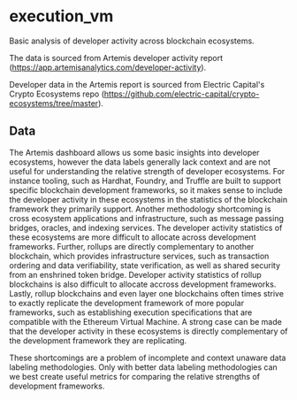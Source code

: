 # execution_vm

Basic analysis of developer activity across blockchain ecosystems. 

The data is sourced from Artemis developer activity report (https://app.artemisanalytics.com/developer-activity). 

Developer data in the Artemis report is sourced from Electric Capital's Crypto Ecosystems repo (https://github.com/electric-capital/crypto-ecosystems/tree/master).

## Data
The Artemis dashboard allows us some basic insights into developer ecosystems, however the data labels generally lack context and are not useful for understanding the relative strength of developer ecosystems. For instance tooling, such as Hardhat, Foundry, and Truffle are built to support specific blockchain development frameworks, so it makes sense to include the developer activity in these ecosystems in the statistics of the blockchain framework they primarily support. Another methodology shortcoming is cross ecosystem applications and infrastructure, such as message passing bridges, oracles, and indexing services. The developer activity statistics of these ecosystems are more difficult to allocate across development frameworks. Further, rollups are directly complementary to another blockchain, which provides infrastructure services, such as transaction ordering and data verifiability, state verification, as well as shared security from an enshrined token bridge. Developer activity statistics of rollup blockchains is also difficult to allocate accross development frameworks. Lastly, rollup blockchains and even layer one blockchains often times strive to exactly replicate the development framework of more popular frameworks, such as establishing execution specifications that are compatible with the Ethereum Virtual Machine. A strong case can be made that the developer activity in these ecosystems is directly complementary of the development framework they are replicating. 

These shortcomings are a problem of incomplete and context unaware data labeling methodologies. Only with better data labeling methodologies can we best create useful metrics for comparing the relative strengths of development frameworks. 
